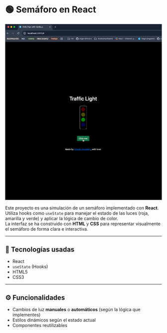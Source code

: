 # 🟢 Semáforo en React

![Demostración](./media/traffic_light.gif)

Este proyecto es una simulación de un semáforo implementado con **React**.  
Utiliza hooks como `useState` para manejar el estado de las luces (roja, amarilla y verde) y aplicar la lógica de cambio de color.  
La interfaz se ha construido con **HTML** y **CSS** para representar visualmente el semáforo de forma clara e interactiva.

---

## 🧩 Tecnologías usadas

- React  
- `useState` (Hooks)  
- HTML5  
- CSS3  

---

## ⚙️ Funcionalidades

- Cambios de luz **manuales** o **automáticos** (según la lógica que implementes)  
- Estilos dinámicos según el estado actual  
- Componentes reutilizables  


